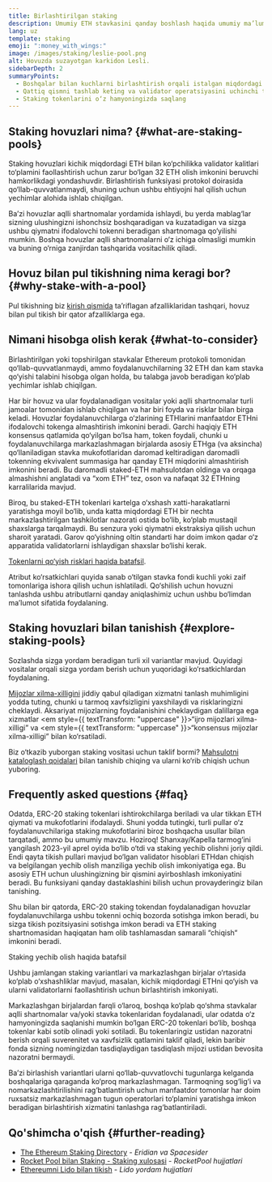 ```yaml
---
title: Birlashtirilgan staking
description: Umumiy ETH stavkasini qanday boshlash haqida umumiy ma’lumot
lang: uz
template: staking
emoji: ":money_with_wings:"
image: /images/staking/leslie-pool.png
alt: Hovuzda suzayotgan karkidon Lesli.
sidebarDepth: 2
summaryPoints:
  - Boshqalar bilan kuchlarni birlashtirish orqali istalgan miqdordagi ETH bilan pul tiking va mukofotlar oling
  - Qattiq qismni tashlab keting va validator operatsiyasini uchinchi tomonga ishoning
  - Staking tokenlarini o‘z hamyoningizda saqlang
---
```


## Staking hovuzlari nima? {#what-are-staking-pools}

Staking hovuzlari kichik miqdordagi ETH bilan ko‘pchilikka validator kalitlari to‘plamini faollashtirish uchun zarur bo‘lgan 32 ETH olish imkonini beruvchi hamkorlikdagi yondashuvdir. Birlashtirish funksiyasi protokol doirasida qo‘llab-quvvatlanmaydi, shuning uchun ushbu ehtiyojni hal qilish uchun yechimlar alohida ishlab chiqilgan.

Ba’zi hovuzlar aqlli shartnomalar yordamida ishlaydi, bu yerda mablag‘lar sizning ulushingizni ishonchsiz boshqaradigan va kuzatadigan va sizga ushbu qiymatni ifodalovchi tokenni beradigan shartnomaga qo‘yilishi mumkin. Boshqa hovuzlar aqlli shartnomalarni o‘z ichiga olmasligi mumkin va buning o‘rniga zanjirdan tashqarida vositachilik qiladi.

## Hovuz bilan pul tikishning nima keragi bor? {#why-stake-with-a-pool}

Pul tikishning biz [kirish qismida](/staking/) ta’riflagan afzalliklaridan tashqari, hovuz bilan pul tikish bir qator afzalliklarga ega.

<CardGrid>
  <Card title="Kirish uchun past toʻsiq" emoji="🐟" description="Not a whale? No problem. Most staking pools let you stake virtually any amount of ETH by joining forces with other stakers, unlike staking solo which requires 32 ETH." />
  <Card title="Bugun tikish" emoji=":stopwatch:" description="Staking with a pool is as easy as a token swap. No need to worry about hardware setup and node maintenance. Pools allow you to deposit your ETH which enables node operators to run validators. Rewards are then distributed to contributors minus a fee for node operations." />
  <Card title="Staking tokenlari" emoji=":droplet:" description="Many staking pools provide a token that represents a claim on your staked ETH and the rewards it generates. This allows you to make use of your staked ETH, e.g. as collateral in DeFi applications." />
</CardGrid>

<StakingComparison page="pools" />

## Nimani hisobga olish kerak {#what-to-consider}

Birlashtirilgan yoki topshirilgan stavkalar Ethereum protokoli tomonidan qo‘llab-quvvatlanmaydi, ammo foydalanuvchilarning 32 ETH dan kam stavka qo‘yishi talabini hisobga olgan holda, bu talabga javob beradigan ko‘plab yechimlar ishlab chiqilgan.

Har bir hovuz va ular foydalanadigan vositalar yoki aqlli shartnomalar turli jamoalar tomonidan ishlab chiqilgan va har biri foyda va risklar bilan birga keladi. Hovuzlar foydalanuvchilarga o‘zlarining ETHlarini manfaatdor ETHni ifodalovchi tokenga almashtirish imkonini beradi. Garchi haqiqiy ETH konsensus qatlamida qo‘yilgan bo‘lsa ham, token foydali, chunki u foydalanuvchilarga markazlashmagan birjalarda asosiy ETHga (va aksincha) qo‘llaniladigan stavka mukofotlaridan daromad keltiradigan daromadli tokenning ekvivalent summasiga har qanday ETH miqdorini almashtirish imkonini beradi. Bu daromadli staked-ETH mahsulotdan oldinga va orqaga almashishni anglatadi va “xom ETH” tez, oson va nafaqat 32 ETHning karralilarida mavjud.

Biroq, bu staked-ETH tokenlari kartelga o‘xshash xatti-harakatlarni yaratishga moyil bo‘lib, unda katta miqdordagi ETH bir nechta markazlashtirilgan tashkilotlar nazorati ostida bo‘lib, ko‘plab mustaqil shaxslarga tarqalmaydi. Bu senzura yoki qiymatni ekstraksiya qilish uchun sharoit yaratadi. Garov qo‘yishning oltin standarti har doim imkon qadar o‘z apparatida validatorlarni ishlaydigan shaxslar bo‘lishi kerak.

[Tokenlarni qo‘yish risklari haqida batafsil](https://notes.ethereum.org/@djrtwo/risks-of-lsd).

Atribut ko‘rsatkichlari quyida sanab o‘tilgan stavka fondi kuchli yoki zaif tomonlariga ishora qilish uchun ishlatiladi. Qo‘shilish uchun hovuzni tanlashda ushbu atributlarni qanday aniqlashimiz uchun ushbu bo‘limdan ma’lumot sifatida foydalaning.

<StakingConsiderations page="pools" />

## Staking hovuzlari bilan tanishish {#explore-staking-pools}

Sozlashda sizga yordam beradigan turli xil variantlar mavjud. Quyidagi vositalar orqali sizga yordam berish uchun yuqoridagi ko‘rsatkichlardan foydalaning.

<ProductDisclaimer />

<StakingProductsCardGrid category="pools" />

[Mijozlar xilma-xilligini](/developers/docs/nodes-and-clients/client-diversity/) jiddiy qabul qiladigan xizmatni tanlash muhimligini yodda tuting, chunki u tarmoq xavfsizligini yaxshilaydi va risklaringizni cheklaydi. Aksariyat mijozlarning foydalanishini cheklaydigan dalillarga ega xizmatlar <em style={{ textTransform: "uppercase" }}>“ijro mijozlari xilma-xilligi”</em> va <em style={{ textTransform: "uppercase" }}>“konsensus mijozlar xilma-xilligi”</em> bilan ko‘rsatiladi.

Biz o‘tkazib yuborgan staking vositasi uchun taklif bormi? [Mahsulotni kataloglash qoidalari](/contributing/adding-staking-products/) bilan tanishib chiqing va ularni ko‘rib chiqish uchun yuboring.

## Frequently asked questions {#faq}

<ExpandableCard title="Mukofotlarni qanday olaman?">
Odatda, ERC-20 staking tokenlari ishtirokchilarga beriladi va ular tikkan ETH qiymati va mukofotlarini ifodalaydi. Shuni yodda tutingki, turli pullar o‘z foydalanuvchilariga staking mukofotlarini biroz boshqacha usullar bilan tarqatadi, ammo bu umumiy mavzu.
</ExpandableCard>

<ExpandableCard title="Qachon garovimni yechib olishim mumkin?">
Hoziroq! Shanxay/Kapella tarmog‘ini yangilash 2023-yil aprel oyida bo‘lib o‘tdi va staking yechib olishni joriy qildi. Endi qayta tikish pullari mavjud bo‘lgan validator hisoblari ETHdan chiqish va belgilangan yechib olish manziliga yechib olish imkoniyatiga ega. Bu asosiy ETH uchun ulushingizning bir qismini ayirboshlash imkoniyatini beradi. Bu funksiyani qanday dastaklashini bilish uchun provayderingiz bilan tanishing.

Shu bilan bir qatorda, ERC-20 staking tokendan foydalanadigan hovuzlar foydalanuvchilarga ushbu tokenni ochiq bozorda sotishga imkon beradi, bu sizga tikish pozitsiyasini sotishga imkon beradi va ETH staking shartnomasidan haqiqatan ham olib tashlamasdan samarali “chiqish“ imkonini beradi.

<ButtonLink href="/staking/withdrawals/">Staking yechib olish haqida batafsil</ButtonLink>
</ExpandableCard>

<ExpandableCard title="Bu mening ayirboshlashim bilan staking farq qiladimi?">
Ushbu jamlangan staking variantlari va markazlashgan birjalar o‘rtasida ko‘plab o‘xshashliklar mavjud, masalan, kichik miqdordagi ETHni qo‘yish va ularni validatorlarni faollashtirish uchun birlashtirish imkoniyati.

Markazlashgan birjalardan farqli o‘laroq, boshqa ko‘plab qo‘shma stavkalar aqlli shartnomalar va/yoki stavka tokenlaridan foydalanadi, ular odatda o‘z hamyoningizda saqlanishi mumkin bo‘lgan ERC-20 tokenlari bo‘lib, boshqa tokenlar kabi sotib olinadi yoki sotiladi. Bu tokenlaringiz ustidan nazoratni berish orqali suverenitet va xavfsizlik qatlamini taklif qiladi, lekin baribir fonda sizning nomingizdan tasdiqlaydigan tasdiqlash mijozi ustidan bevosita nazoratni bermaydi.

Ba’zi birlashish variantlari ularni qo‘llab-quvvatlovchi tugunlarga kelganda boshqalariga qaraganda ko‘proq markazlashmagan. Tarmoqning sog‘lig‘i va nomarkazlashtirilishini rag‘batlantirish uchun manfaatdor tomonlar har doim ruxsatsiz markazlashmagan tugun operatorlari to‘plamini yaratishga imkon beradigan birlashtirish xizmatini tanlashga rag‘batlantiriladi.
</ExpandableCard>

## Qo'shimcha o'qish {#further-reading}

- [The Ethereum Staking Directory](https://www.staking.directory/) - _Eridian va Spacesider_
- [Rocket Pool bilan Staking - Staking xulosasi](https://docs.rocketpool.net/guides/staking/overview.html) - _RocketPool hujjatlari_
- [Ethereumni Lido bilan tikish](https://help.lido.fi/en/collections/2947324-staking-ethereum-with-lido) - _Lido yordam hujjatlari_
